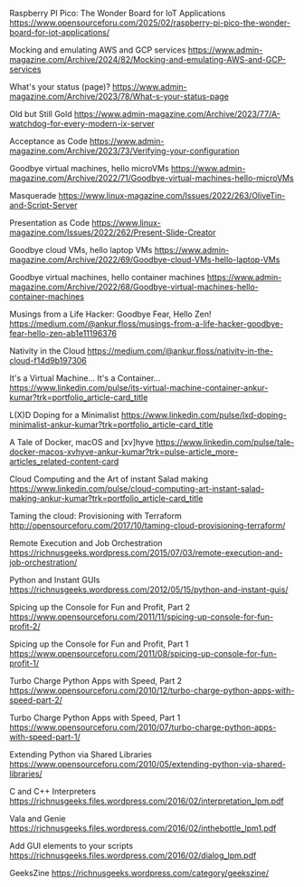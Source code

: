 Raspberry PI Pico: The Wonder Board for IoT Applications
https://www.opensourceforu.com/2025/02/raspberry-pi-pico-the-wonder-board-for-iot-applications/

Mocking and emulating AWS and GCP services
https://www.admin-magazine.com/Archive/2024/82/Mocking-and-emulating-AWS-and-GCP-services

What's your status (page)?
https://www.admin-magazine.com/Archive/2023/78/What-s-your-status-page

Old but Still Gold
https://www.admin-magazine.com/Archive/2023/77/A-watchdog-for-every-modern-ix-server

Acceptance as Code
https://www.admin-magazine.com/Archive/2023/73/Verifying-your-configuration

Goodbye virtual machines, hello microVMs
https://www.admin-magazine.com/Archive/2022/71/Goodbye-virtual-machines-hello-microVMs

Masquerade
https://www.linux-magazine.com/Issues/2022/263/OliveTin-and-Script-Server

Presentation as Code
https://www.linux-magazine.com/Issues/2022/262/Present-Slide-Creator

Goodbye cloud VMs, hello laptop VMs
https://www.admin-magazine.com/Archive/2022/69/Goodbye-cloud-VMs-hello-laptop-VMs

Goodbye virtual machines, hello container machines
https://www.admin-magazine.com/Archive/2022/68/Goodbye-virtual-machines-hello-container-machines

Musings from a Life Hacker: Goodbye Fear, Hello Zen!
https://medium.com/@ankur.floss/musings-from-a-life-hacker-goodbye-fear-hello-zen-ab1e11196376

Nativity in the Cloud
https://medium.com/@ankur.floss/nativity-in-the-cloud-f14d9b197306

It's a Virtual Machine... It's a Container...
https://www.linkedin.com/pulse/its-virtual-machine-container-ankur-kumar?trk=portfolio_article-card_title

L(X)D Doping for a Minimalist
https://www.linkedin.com/pulse/lxd-doping-minimalist-ankur-kumar?trk=portfolio_article-card_title

A Tale of Docker, macOS and [xv]hyve
https://www.linkedin.com/pulse/tale-docker-macos-xvhyve-ankur-kumar?trk=pulse-article_more-articles_related-content-card

Cloud Computing and the Art of instant Salad making
https://www.linkedin.com/pulse/cloud-computing-art-instant-salad-making-ankur-kumar?trk=portfolio_article-card_title

Taming the cloud: Provisioning with Terraform
http://opensourceforu.com/2017/10/taming-cloud-provisioning-terraform/

Remote Execution and Job Orchestration
https://richnusgeeks.wordpress.com/2015/07/03/remote-execution-and-job-orchestration/

Python and Instant GUIs
https://richnusgeeks.wordpress.com/2012/05/15/python-and-instant-guis/

Spicing up the Console for Fun and Profit, Part 2
https://www.opensourceforu.com/2011/11/spicing-up-console-for-fun-profit-2/

Spicing up the Console for Fun and Profit, Part 1
https://www.opensourceforu.com/2011/08/spicing-up-console-for-fun-profit-1/

Turbo Charge Python Apps with Speed, Part 2
https://www.opensourceforu.com/2010/12/turbo-charge-python-apps-with-speed-part-2/

Turbo Charge Python Apps with Speed, Part 1
https://www.opensourceforu.com/2010/07/turbo-charge-python-apps-with-speed-part-1/

Extending Python via Shared Libraries
https://www.opensourceforu.com/2010/05/extending-python-via-shared-libraries/

C and C++ Interpreters
https://richnusgeeks.files.wordpress.com/2016/02/interpretation_lpm.pdf

Vala and Genie
https://richnusgeeks.files.wordpress.com/2016/02/inthebottle_lpm1.pdf

Add GUI elements to your scripts
https://richnusgeeks.files.wordpress.com/2016/02/dialog_lpm.pdf

GeeksZine
https://richnusgeeks.wordpress.com/category/geekszine/

